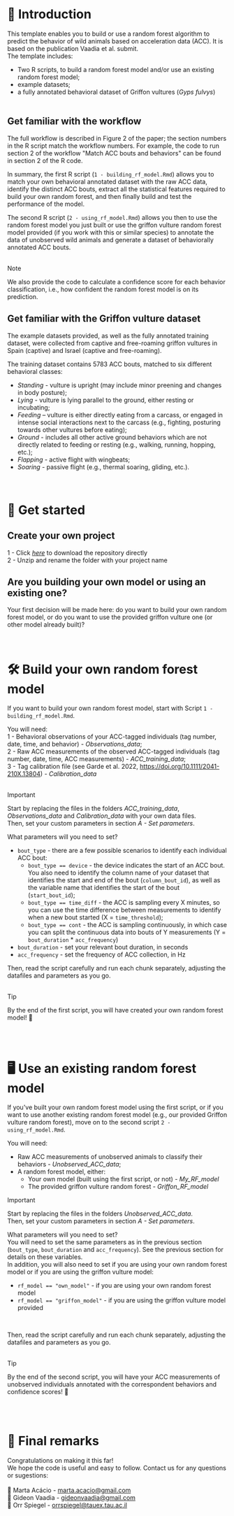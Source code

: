 # :house_with_garden: Introduction
This template enables you to build or use a random forest algorithm to predict the behavior of wild animals based on acceleration data (ACC). It is based on the publication Vaadia et al. submit.   
The template includes:  
- Two R scripts, to build a random forest model and/or use an existing random forest model;
- example datasets;
- a fully annotated behavioral dataset of Griffon vultures (_Gyps fulvys_)
<br><br>

## Get familiar with the workflow
The full workflow is described in Figure 2 of the paper; the section numbers in the R script match the workflow numbers. For example, the code to run section 2 of the workflow "Match ACC bouts and behaviors" can be found in section 2 of the R code.  

In summary, the first R script (`1 - building_rf_model.Rmd`) allows you to match your own behavioral annotated dataset with the raw ACC data, identify the distinct ACC bouts, extract all the statistical features required to build your own random forest, and then finally build and test the performance of the model.  

The second R script (`2 - using_rf_model.Rmd`) allows you then to use the random forest model you just built or use the griffon vulture random forest model provided (if you work with this or similar species) to annotate the data of unobserved wild animals and generate a dataset of behaviorally annotated ACC bouts.  
<br>

> [!NOTE]
We also provide the code to calculate a confidence score for each behavior classification, i.e., how confident the random forest model is on its prediction.
<br>

## Get familiar with the Griffon vulture dataset  
The example datasets provided, as well as the fully annotated training dataset, were collected from captive and free-roaming griffon vultures in Spain (captive) and Israel (captive and free-roaming).  

The training dataset contains 5783 ACC bouts, matched to six different behavioral classes:
- _Standing_ - vulture is upright (may include minor preening and changes in body posture); 
- _Lying_ - vulture is lying parallel to the ground, either resting or incubating; 
- _Feeding_ – vulture is either directly eating from a carcass, or engaged in intense social interactions next to the carcass (e.g., fighting, posturing towards other vultures before eating); 
- _Ground_ - includes all other active ground behaviors which are not directly related to feeding or resting (e.g., walking, running, hopping, etc.); 
- _Flapping_ - active flight with wingbeats; 
- _Soaring_ - passive flight (e.g., thermal soaring, gliding, etc.).
<br><br><br>

# :open_file_folder: Get started
## Create your own project
1 - Click [*here*](https://tauex-my.sharepoint.com/:u:/g/personal/martaoc_tauex_tau_ac_il/ETdtQt2a1qpKip8-lSrUBdcB6KEOiedubzwrjrZ9E1O3vg?e=wk3lhx) to download the repository directly  
2 - Unzip and rename the folder with your project name

## Are you building your own model or using an existing one?
Your first decision will be made here: do you want to build your own random forest model, or do you want to use the provided griffon vulture one (or other model already built)?
<br><br><br>

# :hammer_and_wrench: Build your own random forest model
If you want to build your own random forest model, start with Script `1 - building_rf_model.Rmd`.  

You will need:  
1 - Behavioral observations of your ACC-tagged individuals (tag number, date, time, and behavior) -  _Observations_data_;  
2 - Raw ACC measurements of the observed ACC-tagged individuals (tag number, date, time, ACC measurements) - _ACC_training_data_;  
3 - Tag calibration file (see Garde et al. 2022, https://doi.org/10.1111/2041-210X.13804) - _Calibration_data_  
<br>

> [!IMPORTANT]
Start by replacing the files in the folders _ACC_training_data_, _Observations_data_ and _Calibration_data_ with your own data files.  
Then, set your custom parameters in section _A - Set parameters_.
<br>

What parameters will you need to set?  
- `bout_type` - there are a few possible scenarios to identify each individual ACC bout:  
  - `bout_type == device` - the device indicates the start of an ACC bout. You also need to identify the column name of your dataset that identifies the start and end of the bout (`column_bout_id`), as well as the variable name that identifies the start of the bout (`start_bout_id`);  
  - `bout_type == time_diff` - the ACC is sampling every X minutes, so you can use the time difference between measurements to identify when a new bout started (X = `time_threshold`);  
  - `bout_type == cont` - the ACC is sampling continuously, in which case you can split the continuous data into bouts of Y measurements (Y = `bout_duration` * `acc_frequency`)    
- `bout_duration` - set your relevant bout duration, in seconds  
- `acc_frequency` - set the frequency of ACC collection, in Hz  

Then, read the script carefully and run each chunk separately, adjusting the datafiles and parameters as you go.  
<br>

> [!TIP]
> By the end of the first script, you will have created your own random forest model! :tada:

<br><br>
# :desktop_computer: Use an existing random forest model
If you've built your own random forest model using the first script, or if you want to use another existing random forest model (e.g., our provided Griffon vulture random forest), move on to the second script `2 - using_rf_model.Rmd`.  

You will need:  
- Raw ACC measurements of unobserved animals to classify their behaviors - _Unobserved_ACC_data_;
- A random forest model, either:
  - Your own model (built using the first script, or not) - _My_RF_model_  
  - The provided griffon vulture random forest - _Griffon_RF_model_

> [!IMPORTANT]
Start by replacing the files in the folders _Unobserved_ACC_data_.  
Then, set your custom parameters in section _A - Set parameters_.
<br>

What parameters will you need to set?  
You will need to set the same parameters as in the previous section (`bout_type`, `bout_duration` and `acc_frequency`). See the previous section for details on these variables.   
In addition, you will also need to set if you are using your own random forest model or if you are using the griffon vulture model:  
- `rf_model == "own_model"` - if you are using your own random forest model  
- `rf_model == "griffon_model"` - if you are using the griffon vulture model provided  
<br> 

Then, read the script carefully and run each chunk separately, adjusting the datafiles and parameters as you go.  
<br>

> [!TIP]
> By the end of the second script, you will have your ACC measurements of unobserved individuals annotated with the correspondent behaviors and confidence scores! :tada:

<br><br>
# :pushpin:	 Final remarks
Congratulations on making it this far!  
We hope the code is useful and easy to follow. Contact us for any questions or sugestions:   
<br>
:e-mail: Marta Acácio - marta.acacio@gmail.com  
:e-mail: Gideon Vaadia - gideonvaadia@gmail.com   
:e-mail: Orr Spiegel - orrspiegel@tauex.tau.ac.il  
<br><br>
